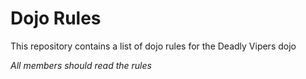 Dojo Rules
==========

This repository contains a list of dojo rules for the Deadly Vipers dojo

_All members should read the rules_

